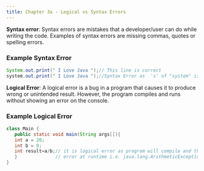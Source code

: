 ```yaml
---
title: Chapter 3a - Logical vs Syntax Errors
---
```




**Syntax error**: Syntax errors are mistakes that a developer/user can do while writing the code.
Examples of syntax errors are missing commas,  quotes or spelling errors.

### Example Syntax Error
```java
System.out.print(" I Love Java ");// This line is correct
system.out.print(" I Love Java ");//Syntax Error as  's' of "system" is in lowercase.
```

**Logical Error**: A logical error is a bug in a program that causes it to produce wrong or unintended result. However, the program compiles and runs without showing an error on the console. 


### Example Logical Error

```java
class Main {
   public static void main(String args[]){
   int a = 20;
   int b = 0;
   int result=a/b;// it is logical error as program will compile and throw
   }              // error at runtime i.e. java.lang.ArithmeticException: / by zero
}

```